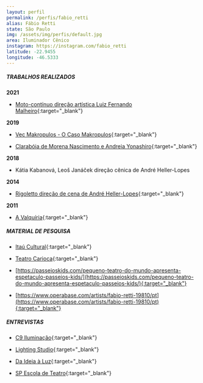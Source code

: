 ```yaml
---
layout: perfil
permalink: /perfis/fabio_retti
alias: Fábio Retti
state: São Paulo
img: /assets/img/perfis/default.jpg
area: Iluminador Cênico
instagram: https://instagram.com/fabio_retti
latitude: -22.9455
longitude: -46.5333
---
```


##### **TRABALHOS REALIZADOS**

**2021**

- [Moto-contínuo direção artística Luiz Fernando Malheiro](https://www.youtube.com/watch?v=y__2M7J8huI){:target="_blank"}

**2019**

- [Vec Makropulos - O Caso Makropulos](https://www.youtube.com/watch?v=KDdD_zv_Lys){:target="_blank"}

- [Clarabóia de Morena Nascimento e Andreia Yonashiro](https://www.youtube.com/watch?v=HQnyOZVqLv8){:target="_blank"}

**2018**

- Kátia Kabanová, Leoš Janáček direção cênica de André Heller-Lopes

**2014**

- [Rigoletto direção de cena de André Heller-Lopes](https://www.youtube.com/watch?v=RGxSMrYN2FE){:target="_blank"}

**2011**

- [A Valquíria](http://www.praxinoscopio.com/pt/operasa/a-valquiria-2/){:target="_blank"}

##### **MATERIAL DE PESQUISA**

- [Itaú Cultural](https://enciclopedia.itaucultural.org.br/pessoa461037/fabio-retti){:target="_blank"}

- [Teatro Carioca](http://www.todoteatrocarioca.com.br/pessoa/35869/fabio-retti){:target="_blank"}

- [https://passeioskids.com/pequeno-teatro-do-mundo-apresenta-espetaculo-passeios-kids/](https://passeioskids.com/pequeno-teatro-do-mundo-apresenta-espetaculo-passeios-kids/){:target="_blank"}

- [https://www.operabase.com/artists/fabio-retti-19810/pt](https://www.operabase.com/artists/fabio-retti-19810/pt){:target="_blank"}

##### **ENTREVISTAS**

- [C9 Iluminação](https://www.youtube.com/watch?v=mMCVlHsGlQ8&feature=youtu.be){:target="_blank"}

- [Lighting Studio](https://www.youtube.com/watch?v=EeijtCODTGo){:target="_blank"}

- [Da Ideia à Luz](https://www.youtube.com/watch?v=PSI2z6Aeh9I){:target="_blank"}

- [SP Escola de Teatro](https://spescoladeteatro.org.br/caderno-de-luz/arquivos/05.pdf){:target="_blank"}